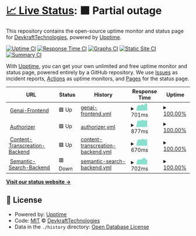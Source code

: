 # [📈 Live Status](https://DevkraftTechnologies.github.io/upptime): <!--live status--> **🟧 Partial outage**

This repository contains the open-source uptime monitor and status page for [DevkraftTechnologies](https://DevkraftTechnologies.github.io/upptime), powered by [Upptime](https://github.com/upptime/upptime).

[![Uptime CI](https://github.com/DevkraftTechnologies/upptime/workflows/Uptime%20CI/badge.svg)](https://github.com/DevkraftTechnologies/upptime/actions?query=workflow%3A%22Uptime+CI%22)
[![Response Time CI](https://github.com/DevkraftTechnologies/upptime/workflows/Response%20Time%20CI/badge.svg)](https://github.com/DevkraftTechnologies/upptime/actions?query=workflow%3A%22Response+Time+CI%22)
[![Graphs CI](https://github.com/DevkraftTechnologies/upptime/workflows/Graphs%20CI/badge.svg)](https://github.com/DevkraftTechnologies/upptime/actions?query=workflow%3A%22Graphs+CI%22)
[![Static Site CI](https://github.com/DevkraftTechnologies/upptime/workflows/Static%20Site%20CI/badge.svg)](https://github.com/DevkraftTechnologies/upptime/actions?query=workflow%3A%22Static+Site+CI%22)
[![Summary CI](https://github.com/DevkraftTechnologies/upptime/workflows/Summary%20CI/badge.svg)](https://github.com/DevkraftTechnologies/upptime/actions?query=workflow%3A%22Summary+CI%22)

With [Upptime](https://upptime.js.org), you can get your own unlimited and free uptime monitor and status page, powered entirely by a GitHub repository. We use [Issues](https://github.com/DevkraftTechnologies/upptime/issues) as incident reports, [Actions](https://github.com/DevkraftTechnologies/upptime/actions) as uptime monitors, and [Pages](https://DevkraftTechnologies.github.io/upptime) for the status page.

<!--start: status pages-->
<!-- This summary is generated by Upptime (https://github.com/upptime/upptime) -->
<!-- Do not edit this manually, your changes will be overwritten -->
<!-- prettier-ignore -->
| URL | Status | History | Response Time | Uptime |
| --- | ------ | ------- | ------------- | ------ |
| <img alt="" src="https://icons.duckduckgo.com/ip3/genai.devkraft.in.ico" height="13"> [Genai-Frontend](https://genai.devkraft.in/) | 🟩 Up | [genai-frontend.yml](https://github.com/DevkraftTechnologies/upptime/commits/HEAD/history/genai-frontend.yml) | <details><summary><img alt="Response time graph" src="./graphs/genai-frontend/response-time-week.png" height="20"> 701ms</summary><br><a href="https://status.devkraft.in/history/genai-frontend"><img alt="Response time 736" src="https://img.shields.io/endpoint?url=https%3A%2F%2Fraw.githubusercontent.com%2FDevkraftTechnologies%2Fupptime%2FHEAD%2Fapi%2Fgenai-frontend%2Fresponse-time.json"></a><br><a href="https://status.devkraft.in/history/genai-frontend"><img alt="24-hour response time 693" src="https://img.shields.io/endpoint?url=https%3A%2F%2Fraw.githubusercontent.com%2FDevkraftTechnologies%2Fupptime%2FHEAD%2Fapi%2Fgenai-frontend%2Fresponse-time-day.json"></a><br><a href="https://status.devkraft.in/history/genai-frontend"><img alt="7-day response time 701" src="https://img.shields.io/endpoint?url=https%3A%2F%2Fraw.githubusercontent.com%2FDevkraftTechnologies%2Fupptime%2FHEAD%2Fapi%2Fgenai-frontend%2Fresponse-time-week.json"></a><br><a href="https://status.devkraft.in/history/genai-frontend"><img alt="30-day response time 722" src="https://img.shields.io/endpoint?url=https%3A%2F%2Fraw.githubusercontent.com%2FDevkraftTechnologies%2Fupptime%2FHEAD%2Fapi%2Fgenai-frontend%2Fresponse-time-month.json"></a><br><a href="https://status.devkraft.in/history/genai-frontend"><img alt="1-year response time 736" src="https://img.shields.io/endpoint?url=https%3A%2F%2Fraw.githubusercontent.com%2FDevkraftTechnologies%2Fupptime%2FHEAD%2Fapi%2Fgenai-frontend%2Fresponse-time-year.json"></a></details> | <details><summary><a href="https://status.devkraft.in/history/genai-frontend">100.00%</a></summary><a href="https://status.devkraft.in/history/genai-frontend"><img alt="All-time uptime 99.79%" src="https://img.shields.io/endpoint?url=https%3A%2F%2Fraw.githubusercontent.com%2FDevkraftTechnologies%2Fupptime%2FHEAD%2Fapi%2Fgenai-frontend%2Fuptime.json"></a><br><a href="https://status.devkraft.in/history/genai-frontend"><img alt="24-hour uptime 100.00%" src="https://img.shields.io/endpoint?url=https%3A%2F%2Fraw.githubusercontent.com%2FDevkraftTechnologies%2Fupptime%2FHEAD%2Fapi%2Fgenai-frontend%2Fuptime-day.json"></a><br><a href="https://status.devkraft.in/history/genai-frontend"><img alt="7-day uptime 100.00%" src="https://img.shields.io/endpoint?url=https%3A%2F%2Fraw.githubusercontent.com%2FDevkraftTechnologies%2Fupptime%2FHEAD%2Fapi%2Fgenai-frontend%2Fuptime-week.json"></a><br><a href="https://status.devkraft.in/history/genai-frontend"><img alt="30-day uptime 100.00%" src="https://img.shields.io/endpoint?url=https%3A%2F%2Fraw.githubusercontent.com%2FDevkraftTechnologies%2Fupptime%2FHEAD%2Fapi%2Fgenai-frontend%2Fuptime-month.json"></a><br><a href="https://status.devkraft.in/history/genai-frontend"><img alt="1-year uptime 99.79%" src="https://img.shields.io/endpoint?url=https%3A%2F%2Fraw.githubusercontent.com%2FDevkraftTechnologies%2Fupptime%2FHEAD%2Fapi%2Fgenai-frontend%2Fuptime-year.json"></a></details>
| <img alt="" src="https://icons.duckduckgo.com/ip3/auth-prod.devkraft.in.ico" height="13"> [Authorizer](https://auth-prod.devkraft.in/dashboard/) | 🟩 Up | [authorizer.yml](https://github.com/DevkraftTechnologies/upptime/commits/HEAD/history/authorizer.yml) | <details><summary><img alt="Response time graph" src="./graphs/authorizer/response-time-week.png" height="20"> 877ms</summary><br><a href="https://status.devkraft.in/history/authorizer"><img alt="Response time 932" src="https://img.shields.io/endpoint?url=https%3A%2F%2Fraw.githubusercontent.com%2FDevkraftTechnologies%2Fupptime%2FHEAD%2Fapi%2Fauthorizer%2Fresponse-time.json"></a><br><a href="https://status.devkraft.in/history/authorizer"><img alt="24-hour response time 858" src="https://img.shields.io/endpoint?url=https%3A%2F%2Fraw.githubusercontent.com%2FDevkraftTechnologies%2Fupptime%2FHEAD%2Fapi%2Fauthorizer%2Fresponse-time-day.json"></a><br><a href="https://status.devkraft.in/history/authorizer"><img alt="7-day response time 877" src="https://img.shields.io/endpoint?url=https%3A%2F%2Fraw.githubusercontent.com%2FDevkraftTechnologies%2Fupptime%2FHEAD%2Fapi%2Fauthorizer%2Fresponse-time-week.json"></a><br><a href="https://status.devkraft.in/history/authorizer"><img alt="30-day response time 935" src="https://img.shields.io/endpoint?url=https%3A%2F%2Fraw.githubusercontent.com%2FDevkraftTechnologies%2Fupptime%2FHEAD%2Fapi%2Fauthorizer%2Fresponse-time-month.json"></a><br><a href="https://status.devkraft.in/history/authorizer"><img alt="1-year response time 932" src="https://img.shields.io/endpoint?url=https%3A%2F%2Fraw.githubusercontent.com%2FDevkraftTechnologies%2Fupptime%2FHEAD%2Fapi%2Fauthorizer%2Fresponse-time-year.json"></a></details> | <details><summary><a href="https://status.devkraft.in/history/authorizer">100.00%</a></summary><a href="https://status.devkraft.in/history/authorizer"><img alt="All-time uptime 99.79%" src="https://img.shields.io/endpoint?url=https%3A%2F%2Fraw.githubusercontent.com%2FDevkraftTechnologies%2Fupptime%2FHEAD%2Fapi%2Fauthorizer%2Fuptime.json"></a><br><a href="https://status.devkraft.in/history/authorizer"><img alt="24-hour uptime 100.00%" src="https://img.shields.io/endpoint?url=https%3A%2F%2Fraw.githubusercontent.com%2FDevkraftTechnologies%2Fupptime%2FHEAD%2Fapi%2Fauthorizer%2Fuptime-day.json"></a><br><a href="https://status.devkraft.in/history/authorizer"><img alt="7-day uptime 100.00%" src="https://img.shields.io/endpoint?url=https%3A%2F%2Fraw.githubusercontent.com%2FDevkraftTechnologies%2Fupptime%2FHEAD%2Fapi%2Fauthorizer%2Fuptime-week.json"></a><br><a href="https://status.devkraft.in/history/authorizer"><img alt="30-day uptime 100.00%" src="https://img.shields.io/endpoint?url=https%3A%2F%2Fraw.githubusercontent.com%2FDevkraftTechnologies%2Fupptime%2FHEAD%2Fapi%2Fauthorizer%2Fuptime-month.json"></a><br><a href="https://status.devkraft.in/history/authorizer"><img alt="1-year uptime 99.79%" src="https://img.shields.io/endpoint?url=https%3A%2F%2Fraw.githubusercontent.com%2FDevkraftTechnologies%2Fupptime%2FHEAD%2Fapi%2Fauthorizer%2Fuptime-year.json"></a></details>
| <img alt="" src="https://icons.duckduckgo.com/ip3/texttovid.devkraft.in.ico" height="13"> [Content-Transcreation-Backend](https://texttovid.devkraft.in/api/health) | 🟩 Up | [content-transcreation-backend.yml](https://github.com/DevkraftTechnologies/upptime/commits/HEAD/history/content-transcreation-backend.yml) | <details><summary><img alt="Response time graph" src="./graphs/content-transcreation-backend/response-time-week.png" height="20"> 670ms</summary><br><a href="https://status.devkraft.in/history/content-transcreation-backend"><img alt="Response time 718" src="https://img.shields.io/endpoint?url=https%3A%2F%2Fraw.githubusercontent.com%2FDevkraftTechnologies%2Fupptime%2FHEAD%2Fapi%2Fcontent-transcreation-backend%2Fresponse-time.json"></a><br><a href="https://status.devkraft.in/history/content-transcreation-backend"><img alt="24-hour response time 653" src="https://img.shields.io/endpoint?url=https%3A%2F%2Fraw.githubusercontent.com%2FDevkraftTechnologies%2Fupptime%2FHEAD%2Fapi%2Fcontent-transcreation-backend%2Fresponse-time-day.json"></a><br><a href="https://status.devkraft.in/history/content-transcreation-backend"><img alt="7-day response time 670" src="https://img.shields.io/endpoint?url=https%3A%2F%2Fraw.githubusercontent.com%2FDevkraftTechnologies%2Fupptime%2FHEAD%2Fapi%2Fcontent-transcreation-backend%2Fresponse-time-week.json"></a><br><a href="https://status.devkraft.in/history/content-transcreation-backend"><img alt="30-day response time 700" src="https://img.shields.io/endpoint?url=https%3A%2F%2Fraw.githubusercontent.com%2FDevkraftTechnologies%2Fupptime%2FHEAD%2Fapi%2Fcontent-transcreation-backend%2Fresponse-time-month.json"></a><br><a href="https://status.devkraft.in/history/content-transcreation-backend"><img alt="1-year response time 718" src="https://img.shields.io/endpoint?url=https%3A%2F%2Fraw.githubusercontent.com%2FDevkraftTechnologies%2Fupptime%2FHEAD%2Fapi%2Fcontent-transcreation-backend%2Fresponse-time-year.json"></a></details> | <details><summary><a href="https://status.devkraft.in/history/content-transcreation-backend">100.00%</a></summary><a href="https://status.devkraft.in/history/content-transcreation-backend"><img alt="All-time uptime 99.75%" src="https://img.shields.io/endpoint?url=https%3A%2F%2Fraw.githubusercontent.com%2FDevkraftTechnologies%2Fupptime%2FHEAD%2Fapi%2Fcontent-transcreation-backend%2Fuptime.json"></a><br><a href="https://status.devkraft.in/history/content-transcreation-backend"><img alt="24-hour uptime 100.00%" src="https://img.shields.io/endpoint?url=https%3A%2F%2Fraw.githubusercontent.com%2FDevkraftTechnologies%2Fupptime%2FHEAD%2Fapi%2Fcontent-transcreation-backend%2Fuptime-day.json"></a><br><a href="https://status.devkraft.in/history/content-transcreation-backend"><img alt="7-day uptime 100.00%" src="https://img.shields.io/endpoint?url=https%3A%2F%2Fraw.githubusercontent.com%2FDevkraftTechnologies%2Fupptime%2FHEAD%2Fapi%2Fcontent-transcreation-backend%2Fuptime-week.json"></a><br><a href="https://status.devkraft.in/history/content-transcreation-backend"><img alt="30-day uptime 100.00%" src="https://img.shields.io/endpoint?url=https%3A%2F%2Fraw.githubusercontent.com%2FDevkraftTechnologies%2Fupptime%2FHEAD%2Fapi%2Fcontent-transcreation-backend%2Fuptime-month.json"></a><br><a href="https://status.devkraft.in/history/content-transcreation-backend"><img alt="1-year uptime 99.75%" src="https://img.shields.io/endpoint?url=https%3A%2F%2Fraw.githubusercontent.com%2FDevkraftTechnologies%2Fupptime%2FHEAD%2Fapi%2Fcontent-transcreation-backend%2Fuptime-year.json"></a></details>
| <img alt="" src="https://icons.duckduckgo.com/ip3/semantic.devkraft.in.ico" height="13"> [Semantic-Search-Backend](https://semantic.devkraft.in/api/health) | 🟥 Down | [semantic-search-backend.yml](https://github.com/DevkraftTechnologies/upptime/commits/HEAD/history/semantic-search-backend.yml) | <details><summary><img alt="Response time graph" src="./graphs/semantic-search-backend/response-time-week.png" height="20"> 702ms</summary><br><a href="https://status.devkraft.in/history/semantic-search-backend"><img alt="Response time 976" src="https://img.shields.io/endpoint?url=https%3A%2F%2Fraw.githubusercontent.com%2FDevkraftTechnologies%2Fupptime%2FHEAD%2Fapi%2Fsemantic-search-backend%2Fresponse-time.json"></a><br><a href="https://status.devkraft.in/history/semantic-search-backend"><img alt="24-hour response time 637" src="https://img.shields.io/endpoint?url=https%3A%2F%2Fraw.githubusercontent.com%2FDevkraftTechnologies%2Fupptime%2FHEAD%2Fapi%2Fsemantic-search-backend%2Fresponse-time-day.json"></a><br><a href="https://status.devkraft.in/history/semantic-search-backend"><img alt="7-day response time 702" src="https://img.shields.io/endpoint?url=https%3A%2F%2Fraw.githubusercontent.com%2FDevkraftTechnologies%2Fupptime%2FHEAD%2Fapi%2Fsemantic-search-backend%2Fresponse-time-week.json"></a><br><a href="https://status.devkraft.in/history/semantic-search-backend"><img alt="30-day response time 704" src="https://img.shields.io/endpoint?url=https%3A%2F%2Fraw.githubusercontent.com%2FDevkraftTechnologies%2Fupptime%2FHEAD%2Fapi%2Fsemantic-search-backend%2Fresponse-time-month.json"></a><br><a href="https://status.devkraft.in/history/semantic-search-backend"><img alt="1-year response time 976" src="https://img.shields.io/endpoint?url=https%3A%2F%2Fraw.githubusercontent.com%2FDevkraftTechnologies%2Fupptime%2FHEAD%2Fapi%2Fsemantic-search-backend%2Fresponse-time-year.json"></a></details> | <details><summary><a href="https://status.devkraft.in/history/semantic-search-backend">100.00%</a></summary><a href="https://status.devkraft.in/history/semantic-search-backend"><img alt="All-time uptime 99.77%" src="https://img.shields.io/endpoint?url=https%3A%2F%2Fraw.githubusercontent.com%2FDevkraftTechnologies%2Fupptime%2FHEAD%2Fapi%2Fsemantic-search-backend%2Fuptime.json"></a><br><a href="https://status.devkraft.in/history/semantic-search-backend"><img alt="24-hour uptime 99.99%" src="https://img.shields.io/endpoint?url=https%3A%2F%2Fraw.githubusercontent.com%2FDevkraftTechnologies%2Fupptime%2FHEAD%2Fapi%2Fsemantic-search-backend%2Fuptime-day.json"></a><br><a href="https://status.devkraft.in/history/semantic-search-backend"><img alt="7-day uptime 100.00%" src="https://img.shields.io/endpoint?url=https%3A%2F%2Fraw.githubusercontent.com%2FDevkraftTechnologies%2Fupptime%2FHEAD%2Fapi%2Fsemantic-search-backend%2Fuptime-week.json"></a><br><a href="https://status.devkraft.in/history/semantic-search-backend"><img alt="30-day uptime 100.00%" src="https://img.shields.io/endpoint?url=https%3A%2F%2Fraw.githubusercontent.com%2FDevkraftTechnologies%2Fupptime%2FHEAD%2Fapi%2Fsemantic-search-backend%2Fuptime-month.json"></a><br><a href="https://status.devkraft.in/history/semantic-search-backend"><img alt="1-year uptime 99.77%" src="https://img.shields.io/endpoint?url=https%3A%2F%2Fraw.githubusercontent.com%2FDevkraftTechnologies%2Fupptime%2FHEAD%2Fapi%2Fsemantic-search-backend%2Fuptime-year.json"></a></details>

<!--end: status pages-->

[**Visit our status website →**](https://DevkraftTechnologies.github.io/upptime)

## 📄 License

- Powered by: [Upptime](https://github.com/upptime/upptime)
- Code: [MIT](./LICENSE) © [DevkraftTechnologies](https://DevkraftTechnologies.github.io/upptime)
- Data in the `./history` directory: [Open Database License](https://opendatacommons.org/licenses/odbl/1-0/)
